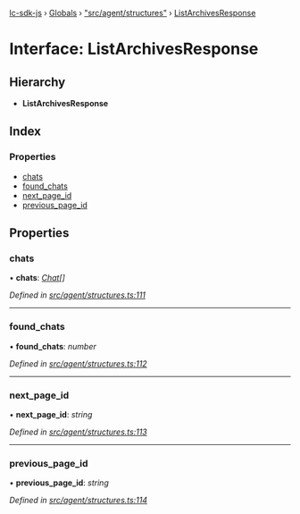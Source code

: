 [lc-sdk-js](../README.md) › [Globals](../globals.md) › ["src/agent/structures"](../modules/_src_agent_structures_.md) › [ListArchivesResponse](_src_agent_structures_.listarchivesresponse.md)

# Interface: ListArchivesResponse

## Hierarchy

* **ListArchivesResponse**

## Index

### Properties

* [chats](_src_agent_structures_.listarchivesresponse.md#chats)
* [found_chats](_src_agent_structures_.listarchivesresponse.md#found_chats)
* [next_page_id](_src_agent_structures_.listarchivesresponse.md#next_page_id)
* [previous_page_id](_src_agent_structures_.listarchivesresponse.md#previous_page_id)

## Properties

###  chats

• **chats**: *[Chat](_src_objects_index_.chat.md)[]*

*Defined in [src/agent/structures.ts:111](https://github.com/livechat/lc-sdk-js/blob/5281c0a/src/agent/structures.ts#L111)*

___

###  found_chats

• **found_chats**: *number*

*Defined in [src/agent/structures.ts:112](https://github.com/livechat/lc-sdk-js/blob/5281c0a/src/agent/structures.ts#L112)*

___

###  next_page_id

• **next_page_id**: *string*

*Defined in [src/agent/structures.ts:113](https://github.com/livechat/lc-sdk-js/blob/5281c0a/src/agent/structures.ts#L113)*

___

###  previous_page_id

• **previous_page_id**: *string*

*Defined in [src/agent/structures.ts:114](https://github.com/livechat/lc-sdk-js/blob/5281c0a/src/agent/structures.ts#L114)*
